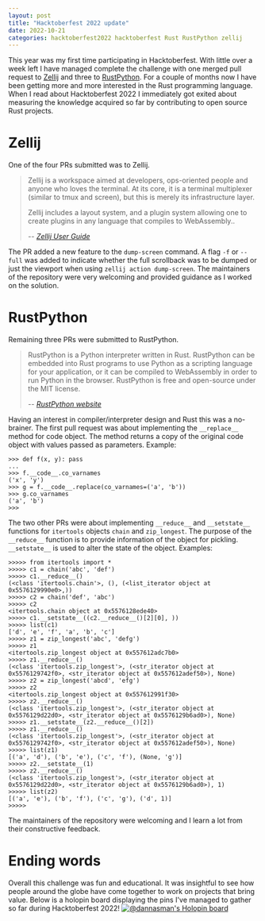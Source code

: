 ```yaml
---
layout: post
title: "Hacktoberfest 2022 update"
date: 2022-10-21
categories: hacktoberfest2022 hacktoberfest Rust RustPython zellij
---
```


This year was my first time participating in Hacktoberfest. With little over a week left I have managed complete the challenge with one merged pull request to [Zellij](https://github.com/zellij-org/zellij) and three to [RustPython](https://github.com/RustPython/RustPython). For a couple of months now I have been getting more and more interested in the Rust programming language. When I read about Hacktoberfest 2022 I immediately got exited about measuring the knowledge acquired so far by contributing to open source Rust projects.

# Zellij
One of the four PRs submitted was to Zellij. 
> Zellij is a workspace aimed at developers, ops-oriented people and anyone who loves the terminal. At its core, it is a terminal multiplexer (similar to tmux and screen), but this is merely its infrastructure layer. 
> 
> Zellij includes a layout system, and a plugin system allowing one to create plugins in any language that compiles to WebAssembly..
>
> -- <cite>[Zellij User Guide](https://zellij.dev/documentation/overview.html)</cite>

The PR added a new feature to the `dump-screen` command. A flag `-f` or `--full` was added to indicate whether the full scrollback was to be dumped or just the viewport when using `zellij action dump-screen`.
The maintainers of the repository were very welcoming and provided guidance as I worked on the solution.

# RustPython
Remaining three PRs were submitted to RustPython.

> RustPython is a Python interpreter written in Rust. RustPython can be embedded into Rust programs to use Python as a scripting language for your application, or it can be compiled to WebAssembly in order to run Python in the browser. RustPython is free and open-source under the MIT license. 
> 
>
> -- <cite>[RustPython website](https://rustpython.github.io/)</cite>

Having an interest in compiler/interpreter design and Rust this was a no-brainer. The first pull request was about implementing the `__replace__` method for code object. The method returns a copy of the original code object with values passed as parameters. Example:
```
>>> def f(x, y): pass
... 
>>> f.__code__.co_varnames
('x', 'y')
>>> g = f.__code__.replace(co_varnames=('a', 'b'))
>>> g.co_varnames
('a', 'b')
>>> 
```
The two other PRs were about implementing `__reduce__` and `__setstate__` functions for `itertools` objects `chain` and `zip_longest`. The purpose of the `__reduce__` function is to provide information of the object for pickling. `__setstate__` is used to alter the state of the object.
Examples:
```
>>>>> from itertools import *
>>>>> c1 = chain('abc', 'def')
>>>>> c1.__reduce__()
(<class 'itertools.chain'>, (), (<list_iterator object at 0x5576129990e0>,))
>>>>> c2 = chain('def', 'abc')
>>>>> c2
<itertools.chain object at 0x5576128ede40>
>>>>> c1.__setstate__((c2.__reduce__()[2][0], ))
>>>>> list(c1)
['d', 'e', 'f', 'a', 'b', 'c']
>>>>> z1 = zip_longest('abc', 'defg')
>>>>> z1
<itertools.zip_longest object at 0x557612adc7b0>
>>>>> z1.__reduce__()
(<class 'itertools.zip_longest'>, (<str_iterator object at 0x5576129742f0>, <str_iterator object at 0x557612adef50>), None)
>>>>> z2 = zip_longest('abcd', 'efg')
>>>>> z2
<itertools.zip_longest object at 0x557612991f30>
>>>>> z2.__reduce__()
(<class 'itertools.zip_longest'>, (<str_iterator object at 0x5576129d22d0>, <str_iterator object at 0x5576129b6ad0>), None)
>>>>> z1.__setstate__(z2.__reduce__()[2])
>>>>> z1.__reduce__()
(<class 'itertools.zip_longest'>, (<str_iterator object at 0x5576129742f0>, <str_iterator object at 0x557612adef50>), None)
>>>>> list(z1)
[('a', 'd'), ('b', 'e'), ('c', 'f'), (None, 'g')]
>>>>> z2.__setstate__(1)
>>>>> z2.__reduce__()
(<class 'itertools.zip_longest'>, (<str_iterator object at 0x5576129d22d0>, <str_iterator object at 0x5576129b6ad0>), 1)
>>>>> list(z2)
[('a', 'e'), ('b', 'f'), ('c', 'g'), ('d', 1)]
>>>>> 
```
The maintainers of the repository were welcoming and I learn a lot from their constructive feedback.

# Ending words

Overall this challenge was fun and educational. It was insightful to see how people around the globe have come together to work on projects that bring value. Below is a holopin board displaying the pins I've managed to gather so far during Hacktoberfest 2022!
[![@dannasman's Holopin board](https://holopin.me/dannasman)](https://holopin.io/@dannasman)
